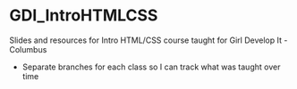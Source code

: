# GDI_IntroHTMLCSS
Slides and resources for Intro HTML/CSS course taught for Girl Develop It - Columbus

- Separate branches for each class so I can track what was taught over time
